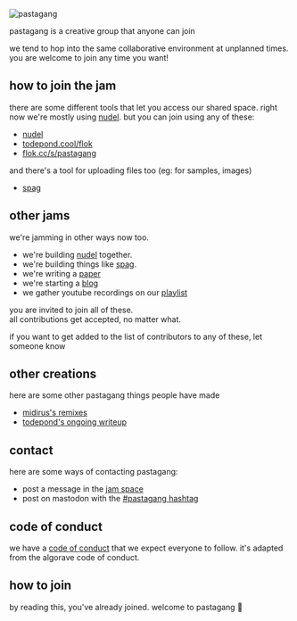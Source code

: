 ![pastagang](/bag/pastagang.webp)

pastagang is a creative group that anyone can join

we tend to hop into the same collaborative environment at unplanned times. you are welcome to join any time you want!

## how to join the jam

there are some different tools that let you access our shared space. right now we're mostly using [nudel](https://nudel.cc). but you can join using any of these:

- [nudel](https://nudel.cc)
- [todepond.cool/flok](https://todepond.cool/flok)
- [flok.cc/s/pastagang](https://flok.cc/s/pastagang)

and there's a tool for uploading files too (eg: for samples, images)

- [spag](https://spag.cc)

## other jams

we're jamming in other ways now too.

- we're building [nudel](https://github.com/pastagang/nudel) together.
- we're building things like [spag](https://github.com/pastagang/spag).
- we're writing a [paper](https://github.com/pastagang/pastagang/edit/main/paper/readme.md)
- we're starting a [blog](https://github.com/pastagang/pastagang/edit/main/blog/let-code-die/readme.md)
- we gather youtube recordings on our [playlist](https://www.youtube.com/playlist?list=PL9uRa69RF-7wOS5CnK0wy34t5HYgFLIng)

you are invited to join all of these.\
all contributions get accepted, no matter what.

if you want to get added to the list of contributors to any of these, let someone know

## other creations

here are some other pastagang things people have made

- [midirus's remixes](https://midirus.com/project/pastagang)
- [todepond's ongoing writeup](https://www.todepond.com/wikiblogarden/learn/pastagang/accident/arroost/)

## contact

here are some ways of contacting pastagang:

- post a message in the [jam space](https://nudel.cc)
- post on mastodon with the [#pastagang hashtag](https://post.lurk.org/tags/pastagang)

## code of conduct

we have a [code of conduct](/CODE_OF_CONDUCT.md) that we expect everyone to follow. it's adapted from the algorave code of conduct.

## how to join

by reading this, you've already joined. welcome to pastagang 🍝
